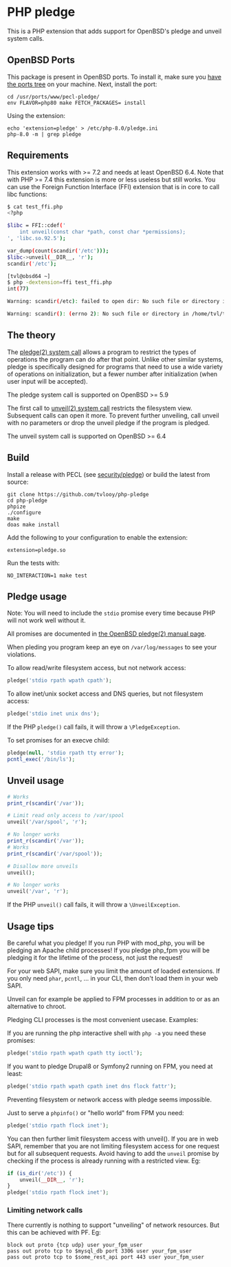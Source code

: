 # PHP pledge

This is a PHP extension that adds support for OpenBSD's pledge and unveil system calls.

## OpenBSD Ports

This package is present in OpenBSD ports. To install it, make sure you [have the ports tree](https://www.openbsd.org/faq/ports/ports.html#PortsFetch)
on your machine. Next, install the port:

```
cd /usr/ports/www/pecl-pledge/
env FLAVOR=php80 make FETCH_PACKAGES= install
```

Using the extension:

```
echo 'extension=pledge' > /etc/php-8.0/pledge.ini
php-8.0 -m | grep pledge
```

## Requirements

This extension works with >= 7.2 and needs at least OpenBSD 6.4. Note that with PHP >= 7.4 this extension is more or less useless but still works.
You can use the Foreign Function Interface (FFI) extension that is in core to call libc functions:

```bash
$ cat test_ffi.php                      
<?php

$libc = FFI::cdef('
    int unveil(const char *path, const char *permissions);
', 'libc.so.92.5');

var_dump(count(scandir('/etc')));
$libc->unveil(__DIR__, 'r');
scandir('/etc');

[tvl@obsd64 ~]
$ php -dextension=ffi test_ffi.php      
int(77)

Warning: scandir(/etc): failed to open dir: No such file or directory in /home/tvl/test_ffi.php on line 9

Warning: scandir(): (errno 2): No such file or directory in /home/tvl/test_ffi.php on line 9
```

## The theory

The [pledge(2) system call](http://man.openbsd.org/OpenBSD-current/man2/pledge.2) allows a program to restrict the types
of operations the program can do after that point. Unlike other similar systems, pledge is specifically designed for
programs that need to use a wide variety of operations on initialization, but a fewer number after initialization (when
user input will be accepted).

The pledge system call is supported on OpenBSD >= 5.9

The first call to [unveil(2) system call](http://man.openbsd.org/OpenBSD-current/man2/unveil.2) restricts the filesystem
view. Subsequent calls can open it more. To prevent further unveiling, call unveil with no parameters or drop the unveil
pledge if the program is pledged.

The unveil system call is supported on OpenBSD >= 6.4

## Build

Install a release with PECL (see [security/pledge](https://pecl.php.net/package/pledge)) or build the latest from source:

```
git clone https://github.com/tvlooy/php-pledge
cd php-pledge
phpize
./configure
make
doas make install
```

Add the following to your configuration to enable the extension:

```
extension=pledge.so
```

Run the tests with:

```
NO_INTERACTION=1 make test
```

## Pledge usage

Note: You will need to include the ```stdio``` promise every time because PHP will not work well without it.

All promises are documented in [the OpenBSD pledge(2) manual page](http://man.openbsd.org/OpenBSD-current/man2/pledge.2).

When pleding you program keep an eye on ```/var/log/messages``` to see your violations.

To allow read/write filesystem access, but not network access:

```php
pledge('stdio rpath wpath cpath');
```

To allow inet/unix socket access and DNS queries, but not filesystem access:

```php
pledge('stdio inet unix dns');
```

If the PHP ```pledge()``` call fails, it will throw a ```\PledgeException```.

To set promises for an execve child:

```php
pledge(null, 'stdio rpath tty error');
pcntl_exec('/bin/ls');
```

## Unveil usage

```php
# Works
print_r(scandir('/var'));

# Limit read only access to /var/spool
unveil('/var/spool', 'r');

# No longer works
print_r(scandir('/var'));
# Works
print_r(scandir('/var/spool'));

# Disallow more unveils
unveil();

# No longer works
unveil('/var', 'r');

```

If the PHP ```unveil()``` call fails, it will throw a ```\UnveilException```.

## Usage tips

Be careful what you pledge! If you run PHP with mod_php, you will be pledging an Apache child processes! If you pledge
php_fpm you will be pledging it for the lifetime of the process, not just the request!

For your web SAPI, make sure you limit the amount of loaded extensions. If you only need ```phar```, ```pcntl```, ...
in your CLI, then don't load them in your web SAPI.

Unveil can for example be applied to FPM processes in addition to or as an alternative to chroot.

Pledging CLI processes is the most convenient usecase. Examples:

If you are running the php interactive shell with ```php -a``` you need these promises:

```php
pledge('stdio rpath wpath cpath tty ioctl');
```

If you want to pledge Drupal8 or Symfony2 running on FPM, you need at least:

```php
pledge('stdio rpath wpath cpath inet dns flock fattr');
```

Preventing filesystem or network access with pledge seems impossible.

Just to serve a ```phpinfo()``` or "hello world" from FPM you need:

```php
pledge('stdio rpath flock inet');
```

You can then further limit filesystem access with unveil(). If you are in web SAPI, remember that you are not limiting
filesystem access for one request but for all subsequent requests. Avoid having to add the ```unveil``` promise by checking
if the process is already running with a restricted view. Eg:

```php
if (is_dir('/etc')) {
    unveil(__DIR__, 'r');
}
pledge('stdio rpath flock inet');
```

### Limiting network calls

There currently is nothing to support "unveiling" of network resources. But this can be achieved with PF. Eg:

```
block out proto {tcp udp} user your_fpm_user
pass out proto tcp to $mysql_db port 3306 user your_fpm_user
pass out proto tcp to $some_rest_api port 443 user your_fpm_user
```
